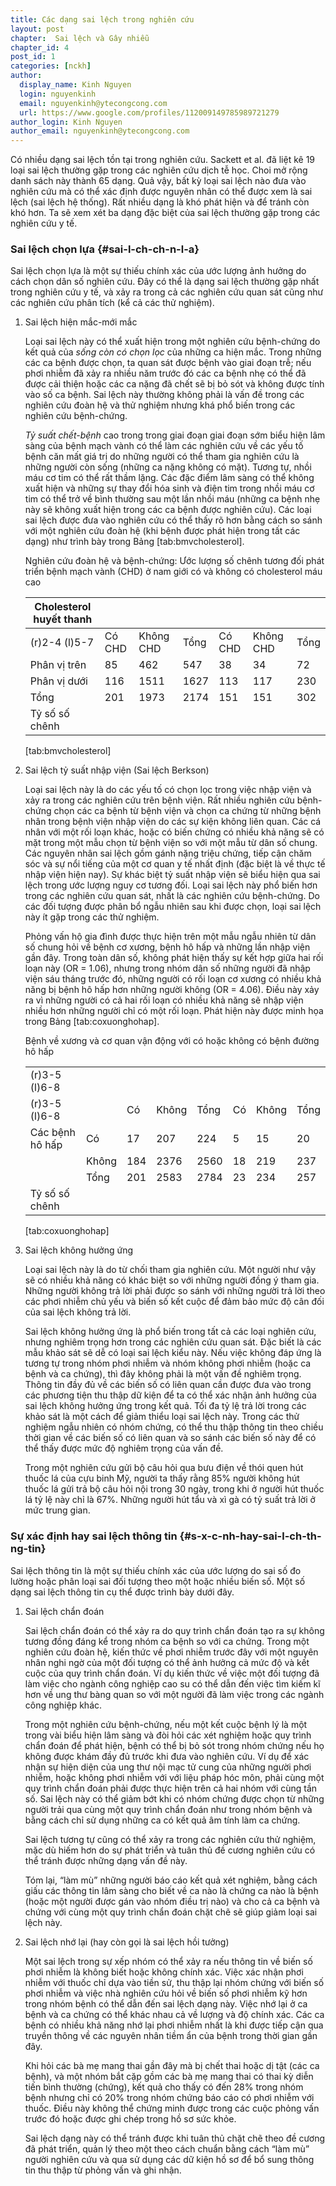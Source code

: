 ```yaml
---
title: Các dạng sai lệch trong nghiên cứu
layout: post
chapter:  Sai lệch và Gây nhiễu
chapter_id: 4
post_id: 1
categories: [nckh]
author:
  display_name: Kinh Nguyen
  login: nguyenkinh
  email: nguyenkinh@ytecongcong.com
  url: https://www.google.com/profiles/112009149785989721279
author_login: Kinh Nguyen
author_email: nguyenkinh@ytecongcong.com
---
```


Có nhiều dạng sai lệch tồn tại trong nghiên cứu. Sackett et al. đã liệt kê 19 loại sai lệch thường gặp trong các nghiên cứu dịch tễ học. Choi mở rộng danh sách này thành 65 dạng. Quả vậy, bất kỳ loại sai lệch nào đưa vào nghiên cứu mà có thể xác định được nguyên nhân có thể được xem là sai lệch (sai lệch hệ thống). Rất nhiều dạng là khó phát hiện và để tránh còn khó hơn. Ta sẽ xem xét ba dạng đặc biệt của sai lệch thường gặp trong các nghiên cứu y tế.

### Sai lệch chọn lựa {#sai-l-ch-ch-n-l-a}

Sai lệch chọn lựa là một sự thiếu chính xác của ước lượng ảnh hưởng do cách chọn dân số nghiên cứu. Đây có thể là dạng sai lệch thường gặp nhất trong nghiên cứu y tế, và xảy ra trong cả các nghiên cứu quan sát cũng như các nghiên cứu phân tích (kể cả các thử nghiệm).

1.  Sai lệch hiện mắc-mới mắc

    Loại sai lệch này có thể xuất hiện trong một nghiên cứu bệnh-chứng do kết quả của _sống còn có chọn lọc_ của những ca hiện mắc. Trong những các ca bệnh được chọn, ta quan sát được bệnh vào giai đoạn trễ; nếu phơi nhiễm đã xảy ra nhiều năm trước đó các ca bệnh nhẹ có thể đã được cải thiện hoặc các ca nặng đã chết sẽ bị bỏ sót và không được tính vào số ca bệnh. Sai lệch này thường không phải là vấn đề trong các nghiên cứu đoàn hệ và thử nghiệm nhưng khá phổ biến trong các nghiên cứu bệnh-chứng.

    _Tỷ suất chết-bệnh_ cao trong trong giai đoạn giai đoạn sớm biểu hiện lâm sàng của bệnh mạch vành có thể làm các nghiên cứu về các yếu tố bệnh căn mất giá trị do những người có thể tham gia nghiên cứu là những người còn sống (những ca nặng không có mặt). Tương tự, nhồi máu cơ tim có thể rất thầm lặng. Các đặc điểm lâm sàng có thể không xuất hiện và những sự thay đổi hóa sinh và điện tim trong nhồi máu cơ tim có thể trở về bình thường sau một lần nhồi máu (những ca bệnh nhẹ này sẽ không xuất hiện trong các ca bệnh được nghiên cứu). Các loại sai lệch được đưa vào nghiên cứu có thể thấy rõ hơn bằng cách so sánh với một nghiên cứu đoàn hệ (khi bệnh được phát hiện trong tất các dạng) như trình bày trong Bảng [tab:bmvcholesterol].

    Nghiên cứu đoàn hệ và bệnh-chứng: Ước lượng số chênh tương đối phát triển bệnh mạch vành (CHD) ở nam giới có và không có cholesterol máu cao

    | Cholesterol huyết thanh |  |  |  |  |  |  |
    | --- | --- | --- | --- | --- | --- | --- |
    | (r)2-4 (l)5-7 | Có CHD | Không CHD | Tổng | Có CHD | Không CHD | Tổng |
    | Phân vị trên | 85 | 462 | 547 | 38 | 34 | 72 |
    | Phân vị dưới | 116 | 1511 | 1627 | 113 | 117 | 230 |
    | Tổng | 201 | 1973 | 2174 | 151 | 151 | 302 |
    | Tỷ số số chênh |  |  |  |  |  |  |

    [tab:bmvcholesterol]

2.  Sai lệch tỷ suất nhập viện (Sai lệch Berkson)

    Loại sai lệch này là do các yếu tố có chọn lọc trong việc nhập viện và xảy ra trong các nghiên cứu trên bệnh viện. Rất nhiều nghiên cứu bệnh-chứng chọn các ca bệnh từ bệnh viện và chọn ca chứng từ những bệnh nhân trong bệnh viện nhập viện do các sự kiện không liên quan. Các cá nhân với một rối loạn khác, hoặc có biến chứng có nhiều khả năng sẽ có mặt trong một mẫu chọn từ bệnh viện so với một mẫu từ dân số chung. Các nguyên nhân sai lệch gồm gánh nặng triệu chứng, tiếp cận chăm sóc và sự nổi tiếng của một cơ quan y tế nhất định (đặc biệt là về thực tế nhập viện hiện nay). Sự khác biệt tỷ suất nhập viện sẽ biểu hiện qua sai lệch trong ước lượng nguy cơ tương đối. Loại sai lệch này phổ biến hơn trong các nghiên cứu quan sát, nhất là các nghiên cứu bệnh-chứng. Do các đối tượng được phân bổ ngẫu nhiên sau khi được chọn, loại sai lệch này ít gặp trong các thử nghiệm.

    Phỏng vấn hộ gia đình được thực hiện trên một mẫu ngẫu nhiên từ dân số chung hỏi về bệnh cơ xương, bệnh hô hấp và những lần nhập viện gần đây. Trong toàn dân số, không phát hiện thấy sự kết hợp giữa hai rối loạn này (OR = 1.06), nhưng trong nhóm dân số những người đã nhập viện sáu tháng trước đó, những người có rối loạn cơ xương có nhiều khả năng bị bệnh hô hấp hơn những người không (OR = 4.06). Điều này xảy ra vì những người có cả hai rối loạn có nhiều khả năng sẽ nhập viện nhiều hơn những người chỉ có một rối loạn. Phát hiện này được minh họa trong Bảng [tab:coxuonghohap].

    Bệnh về xương và cơ quan vận động với có hoặc không có bệnh đường hô hấp

    |  |  |  |  |  |  |  |  |
    | --- | --- | --- | --- | --- | --- | --- | --- |
    | (r)3-5 (l)6-8 |  |  |  |  |  |  |  |
    | (r)3-5 (l)6-8 |  | Có | Không | Tổng | Có | Không | Tổng |
    | Các bệnh hô hấp | Có | 17 | 207 | 224 | 5 | 15 | 20 |
    |  | Không | 184 | 2376 | 2560 | 18 | 219 | 237 |
    |  | Tổng | 201 | 2583 | 2784 | 23 | 234 | 257 |
    | Tỷ số số chênh |  |  |  |  |  |  |  |

    [tab:coxuonghohap]

3.  Sai lệch không hưởng ứng

    Loại sai lệch này là do từ chối tham gia nghiên cứu. Một người như vậy sẽ có nhiều khả năng có khác biệt so với những người đồng ý tham gia. Những người không trả lời phải được so sánh với những người trả lời theo các phơi nhiễm chủ yếu và biến số kết cuộc để đảm bảo mức độ cân đối của sai lệch không trả lời.

    Sai lệch không hưởng ứng là phổ biến trong tất cả các loại nghiên cứu, nhưng nghiêm trọng hơn trong các nghiên cứu quan sát. Đặc biết là các mẫu khảo sát sẽ dễ có loại sai lệch kiểu này. Nếu việc không đáp ứng là tương tự trong nhóm phơi nhiễm và nhóm không phơi nhiễm (hoặc ca bệnh và ca chứng), thì đây không phải là một vấn đề nghiêm trọng. Thông tin đầy đủ về các biến số có liên quan cần được đưa vào trong các phương tiện thu thập dữ kiện để ta có thể xác nhận ảnh hưởng của sai lệch không hưởng ứng trong kết quả. Tối đa tỷ lệ trả lời trong các khảo sát là một cách để giảm thiểu loại sai lệch này. Trong các thử nghiệm ngẫu nhiên có nhóm chứng, có thể thu thập thông tin theo chiều thời gian về các biến số có liên quan và so sánh các biến số này để có thể thấy được mức độ nghiêm trọng của vấn đề.

    Trong một nghiên cứu gửi bộ câu hỏi qua bưu điện về thói quen hút thuốc lá của cựu binh Mỹ, người ta thấy rằng 85% người không hút thuốc lá gửi trả bộ câu hỏi nội trong 30 ngày, trong khi ở người hút thuốc lá tỷ lệ này chỉ là 67%. Những người hút tẩu và xì gà có tỷ suất trả lời ở mức trung gian.

### Sự xác định hay sai lệch thông tin {#s-x-c-nh-hay-sai-l-ch-th-ng-tin}

Sai lệch thông tin là một sự thiếu chính xác của ước lượng do sai số đo lường hoặc phân loại sai đối tượng theo một hoặc nhiều biến số. Một số dạng sai lệch thông tin cụ thể được trình bày dưới đây.

1.  Sai lệch chẩn đoán

    Sai lệch chẩn đoán có thể xảy ra do quy trình chẩn đoán tạo ra sự không tương đồng đáng kể trong nhóm ca bệnh so với ca chứng. Trong một nghiên cứu đoàn hệ, kiến thức về phơi nhiễm trước đây với một nguyên nhân nghi ngờ của một đối tượng có thể ảnh hưởng cả mức độ và kết cuộc của quy trình chẩn đoán. Ví dụ kiến thức về việc một đối tượng đã làm việc cho ngành công nghiệp cao su có thể dẫn đến việc tìm kiếm kĩ hơn về ung thư bàng quan so với một người đã làm việc trong các ngành công nghiệp khác.

    Trong một nghiên cứu bệnh-chứng, nếu một kết cuộc bệnh lý là một trong vài biểu hiện lâm sàng và đòi hỏi các xét nghiệm hoặc quy trình chẩn đoán để phát hiện, bệnh có thể bị bỏ sót trong nhóm chứng nếu họ không được khám đầy đủ trước khi đưa vào nghiên cứu. Ví dụ để xác nhận sự hiện diện của ung thư nội mạc tử cung của những người phơi nhiễm, hoặc không phơi nhiễm với với liệu pháp hóc môn, phải cùng một quy trình chẩn đoán phải được thực hiện trên cả hai nhóm với cùng tần số. Sai lệch này có thể giảm bớt khi có nhóm chứng được chọn từ những người trải qua cùng một quy trình chẩn đoán như trong nhóm bệnh và bằng cách chỉ sử dụng những ca có kết quả âm tính làm ca chứng.

    Sai lệch tương tự cũng có thể xảy ra trong các nghiên cứu thử nghiệm, mặc dù hiếm hơn do sự phát triển và tuân thủ đề cương nghiên cứu có thể tránh được những dạng vấn đề này.

    Tóm lại, “làm mù” những người báo cáo kết quả xét nghiệm, bằng cách giấu các thông tin lâm sàng cho biết về ca nào là chứng ca nào là bệnh (hoặc một người được gán vào nhóm điều trị nào) và cho cả ca bệnh và chứng với cùng một quy trình chẩn đoán chặt chẽ sẽ giúp giảm loại sai lệch này.

2.  Sai lệch nhớ lại (hay còn gọi là sai lệch hồi tưởng)

    Một sai lệch trong sự xếp nhóm có thể xảy ra nếu thông tin về biến số phơi nhiễm là không biết hoặc không chính xác. Việc xác nhận phơi nhiễm với thuốc chỉ dựa vào tiền sử, thu thập lại nhóm chứng với biến số phơi nhiễm và việc nhà nghiên cứu hỏi về biến số phơi nhiễm kỹ hơn trong nhóm bệnh có thể dẫn đến sai lệch dạng này. Việc nhớ lại ở ca bệnh và ca chứng có thể khác nhau cả về lượng và độ chính xác. Các ca bệnh có nhiều khả năng nhớ lại phơi nhiễm nhất là khi được tiếp cận qua truyền thông về các nguyên nhân tiềm ẩn của bệnh trong thời gian gần đây.

    Khi hỏi các bà mẹ mang thai gần đây mà bị chết thai hoặc dị tật (các ca bệnh), và một nhóm bắt cặp gồm các bà mẹ mang thai có thai kỳ diễn tiến bình thường (chứng), kết quả cho thấy có đến 28% trong nhóm bệnh nhưng chỉ có 20% trong nhóm chứng báo cáo có phơi nhiễm với thuốc. Điều này không thể chứng minh được trong các cuộc phỏng vấn trước đó hoặc được ghi chép trong hồ sơ sức khỏe.

    Sai lệch dạng này có thể tránh được khi tuân thủ chặt chẽ theo đề cương đã phát triển, quản lý theo một theo cách chuẩn bằng cách “làm mù” người nghiên cứu và qua sử dụng các dữ kiện hồ sơ để bổ sung thông tin thu thập từ phỏng vấn và ghi nhận.